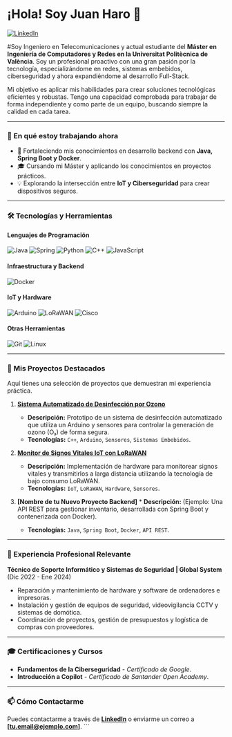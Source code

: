 # ¡Hola! Soy Juan Haro 👋

[![LinkedIn](https://img.shields.io/badge/LinkedIn-Juan%20Haro-0077B5?style=for-the-badge&logo=linkedin)](https://www.linkedin.com/in/juan-haro-valle/) 

#Soy Ingeniero en Telecomunicaciones y actual estudiante del **Máster en Ingeniería de Computadores y Redes en la Universitat Politècnica de València**. Soy un profesional proactivo con una gran pasión por la tecnología, especializándome en redes, sistemas embebidos, ciberseguridad y ahora expandiéndome al desarrollo Full-Stack.

Mi objetivo es aplicar mis habilidades para crear soluciones tecnológicas eficientes y robustas. Tengo una capacidad comprobada para trabajar de forma independiente y como parte de un equipo, buscando siempre la calidad en cada tarea.

---

### 🌱 En qué estoy trabajando ahora

* 🔭 Fortaleciendo mis conocimientos en desarrollo backend con **Java, Spring Boot y Docker**.
* 🎓 Cursando mi Máster y aplicando los conocimientos en proyectos prácticos.
* 💡 Explorando la intersección entre **IoT y Ciberseguridad** para crear dispositivos seguros.

---

### 🛠️ Tecnologías y Herramientas

#### **Lenguajes de Programación**
![Java](https://img.shields.io/badge/Java-ED8B00?style=for-the-badge&logo=openjdk&logoColor=white)
![Spring](https://img.shields.io/badge/Spring-6DB33F?style=for-the-badge&logo=spring&logoColor=white)
![Python](https://img.shields.io/badge/Python-3776AB?style=for-the-badge&logo=python&logoColor=white)
![C++](https://img.shields.io/badge/C%2B%2B-00599C?style=for-the-badge&logo=c%2B%2B&logoColor=white)
![JavaScript](https://img.shields.io/badge/JavaScript-F7DF1E?style=for-the-badge&logo=javascript&logoColor=black)

#### **Infraestructura y Backend**
![Docker](https://img.shields.io/badge/Docker-2496ED?style=for-the-badge&logo=docker&logoColor=white)

#### **IoT y Hardware**
![Arduino](https://img.shields.io/badge/Arduino-00979D?style=for-the-badge&logo=arduino&logoColor=white)
![LoRaWAN](https://img.shields.io/badge/LoRaWAN-1A4A7C?style=for-the-badge&logo=lora&logoColor=white)
![Cisco](https://img.shields.io/badge/Cisco_Packet_Tracer-005073?style=for-the-badge&logo=cisco&logoColor=white)

#### **Otras Herramientas**
![Git](https://img.shields.io/badge/Git-F05032?style=for-the-badge&logo=git&logoColor=white)
![Linux](https://img.shields.io/badge/Linux-FCC624?style=for-the-badge&logo=linux&logoColor=black)

---

### 🚀 Mis Proyectos Destacados

Aquí tienes una selección de proyectos que demuestran mi experiencia práctica.

1.  **[Sistema Automatizado de Desinfección por Ozono](https://github.com/JuanKHaro23/SISTEMA-DE-DESINFECCI-N-AUTOMATIZADO-POR-OZONO-O3-)**
    * **Descripción:** Prototipo de un sistema de desinfección automatizado que utiliza un Arduino y sensores para controlar la generación de ozono (O₃) de forma segura.
    * **Tecnologías:** `C++`, `Arduino`, `Sensores`, `Sistemas Embebidos`.

2.  **[Monitor de Signos Vitales IoT con LoRaWAN](https://github.com/JuanKHaro23/Implementacion_de_accesorios_para_monitorear_signos_vitales_IoT_LoRaWAN)**
    * **Descripción:** Implementación de hardware para monitorear signos vitales y transmitirlos a larga distancia utilizando la tecnología de bajo consumo LoRaWAN.
    * **Tecnologías:** `IoT`, `LoRaWAN`, `Hardware`, `Sensores`.

3.  **[Nombre de tu Nuevo Proyecto Backend]** * **Descripción:** (Ejemplo: Una API REST para gestionar inventario, desarrollada con Spring Boot y contenerizada con Docker).
    * **Tecnologías:** `Java`, `Spring Boot`, `Docker`, `API REST`.

---

### 💼 Experiencia Profesional Relevante

**Técnico de Soporte Informático y Sistemas de Seguridad | Global System** (Dic 2022 - Ene 2024)
* Reparación y mantenimiento de hardware y software de ordenadores e impresoras.
* Instalación y gestión de equipos de seguridad, videovigilancia CCTV y sistemas de domótica.
* Coordinación de proyectos, gestión de presupuestos y logística de compras con proveedores.

---

### 🎓 Certificaciones y Cursos

* **Fundamentos de la Ciberseguridad** - _Certificado de Google_.
* **Introducción a Copilot** - _Certificado de Santander Open Academy_.

---

### 📫 Cómo Contactarme

Puedes contactarme a través de [**LinkedIn**](https://www.linkedin.com/in/juan-haro-valle/) o enviarme un correo a **[tu.email@ejemplo.com]**. ```
